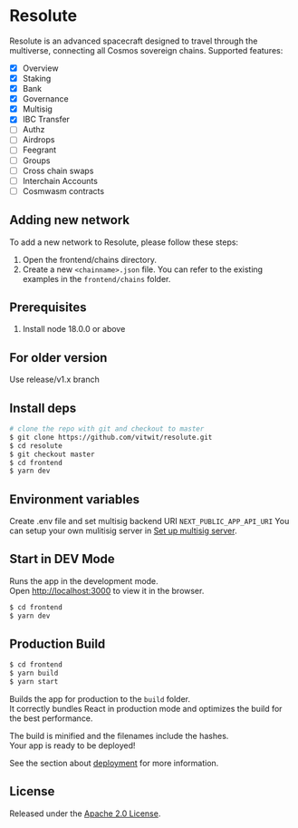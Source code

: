 # Resolute
Resolute is an advanced spacecraft designed to travel through the multiverse, connecting all Cosmos sovereign chains.
Supported features:

- [x] Overview
- [x] Staking
- [x] Bank
- [x] Governance
- [x] Multisig
- [x] IBC Transfer
- [ ] Authz
- [ ] Airdrops
- [ ] Feegrant
- [ ] Groups
- [ ] Cross chain swaps
- [ ] Interchain Accounts
- [ ] Cosmwasm contracts

## Adding new network

To add a new network to Resolute, please follow these steps:

1. Open the frontend/chains directory. 
2. Create a new `<chainname>.json` file. You can refer to the existing examples in the `frontend/chains` folder.

## Prerequisites

1. Install node 18.0.0 or above

## For older version
Use release/v1.x branch

## Install deps 
```bash
# clone the repo with git and checkout to master
$ git clone https://github.com/vitwit/resolute.git
$ cd resolute
$ git checkout master
$ cd frontend
$ yarn dev
```

## Environment variables

Create .env file and set multisig backend URI `NEXT_PUBLIC_APP_API_URI`
You can setup your own mulitisig server in [Set up multisig server](./MULTISIG_SERVER_README.md).

## Start in DEV Mode
Runs the app in the development mode.<br />
Open [http://localhost:3000](http://localhost:3000) to view it in the browser.
```bash
$ cd frontend
$ yarn dev
```

## Production Build 
```bash
$ cd frontend
$ yarn build
$ yarn start
```

Builds the app for production to the `build` folder.<br />
It correctly bundles React in production mode and optimizes the build for the best performance.

The build is minified and the filenames include the hashes.<br />
Your app is ready to be deployed!

See the section about [deployment](https://facebook.github.io/create-react-app/docs/deployment) for more information.

## License
Released under the [Apache 2.0 License](https://github.com/vitwit/resolute/blob/master/LICENSE).
